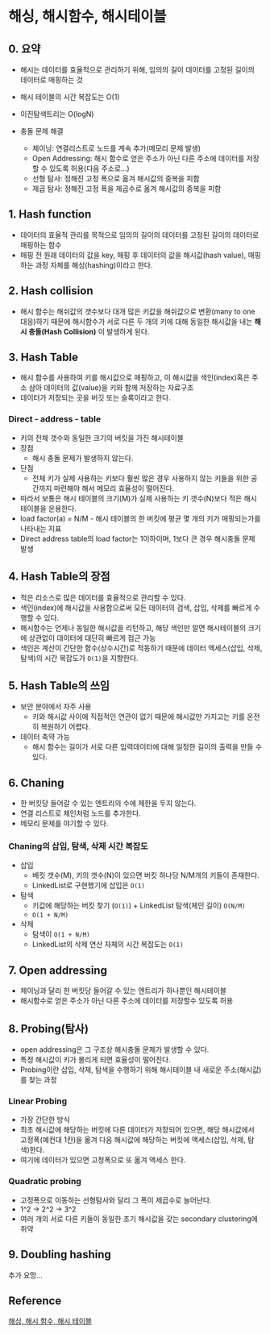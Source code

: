 # 해싱, 해시함수, 해시테이블

## 0. 요약

* 해시는 데이터를 효율적으로 관리하기 위해, 임의의 길이 데이터를 고정된 길이의 데이터로 매핑하는 것

* 해시 테이블의 시간 복잡도는 O(1)
* 이진탐색트리는 O(logN)
* 충돌 문제 해결
    * 체이닝: 연결리스트로 노드를 계속 추가(메모리 문제 발생)
    * Open Addressing: 해시 함수로 얻은 주소가 아닌 다른 주소에 데이터를 저장할 수 있도록 허용(다음 주소로...)
    * 선형 탐사: 정해진 고정 폭으로 옮겨 해시값의 중복을 피함
    * 제곱 탐사: 정해진 고정 폭을 제곱수로 옮겨 해시값의 중복을 피함

## 1. Hash function

* 데이터의 효율적 관리를 목적으로 임의의 길이의 데이터를 고정된 길이의 데이터로 매핑하는 함수
* 매핑 전 원래 데이터의 값을 key, 매핑 후 데이터의 값을 해시값(hash value), 매핑하는 과정 자체를 해싱(hashing)이라고 한다.

## 2. Hash collision

* 해시 함수는 해쉬값의 갯수보다 대개 많은 키값을 해쉬값으로 변환(many to one 대응)하기 때문에 해시함수가 서로 다른 두 개의 키에 대해 동일한 해시값을 내는 **해시 충돌(Hash Collision)**
  이 발생하게 된다.

## 3. Hash Table

* 해시 함수를 사용하여 키를 해시값으로 매핑하고, 이 해시값을 색인(index)혹은 주소 삼아 데이터의 값(value)을 키와 함께 저장하는 자료구조
* 데이터가 저장되는 곳을 버깃 또는 슬록이라고 한다.

### Direct - address - table

* 키의 전체 갯수와 동일한 크기의 버킷을 가진 해시테이블
* 장점
    * 해시 충돌 문제가 발생하지 않는다.
* 단점
    * 전체 키가 실제 사용하는 키보다 훨씬 많은 경우 사용하지 않는 키들을 위한 공간까지 마련해야 해서 메모리 효율성이 떨어진다.
* 따라서 보통은 해시 테이블의 크기(M)가 실제 사용하는 키 갯수(N)보다 적은 해시테이블을 운용한다.
* load factor(a) = N/M - 해시 테이블의 한 버킷에 평균 몇 개의 키가 매핑되는가를 나타내는 지표
* Direct address table의 load factor는 1이하이며, 1보다 큰 경우 해시충돌 문제 발생

## 4. Hash Table의 장점

* 적은 리소스로 많은 데이터를 효율적으로 관리할 수 있다.
* 색인(index)에 해시값을 사용함으로써 모든 데이터의 검색, 삽입, 삭제를 빠르게 수행할 수 있다.
* 해시함수는 언제나 동일한 해시값을 리턴하고, 해당 색인만 알면 해시테이블의 크기에 상관없이 데이터에 대단히 빠르게 접근 가능
* 색인은 계산이 간단한 함수(상수시간)로 적동하기 때문에 데이터 엑세스(삽입, 삭제, 탐색)의 시간 복잡도가 `O(1)`을 지향한다.

## 5. Hash Table의 쓰임

* 보안 분야에서 자주 사용
    * 키와 해시값 사이에 직접적인 연관이 없기 때문에 해시값만 가지고는 키를 온전히 복원하기 어렵다.
* 데이터 축약 가능
    * 해시 함수는 길이가 서로 다른 입력데이터에 대해 일정한 길이의 출력을 만들 수 있다.

## 6. Chaning

* 한 버킷당 들어갈 수 있는 엔트리의 수에 제한을 두지 않는다.
* 연결 리스트로 체인처럼 노드를 추가한다.
* 메모리 문제를 야기할 수 있다.

### Chaning의 삽입, 탐색, 삭제 시간 복잡도

* 삽입
    * 베킷 갯수(M), 키의 갯수(N)이 있으면 버킷 하나당 N/M개의 키들이 존재한다.
    * LinkedList로 구현했기에 삽입은 `O(1)`
* 탐색
    * 키값에 해당하는 버킷 찾기 (`O(1)`) + LinkedList 탐색(체인 길이) `O(N/M)`
    * `O(1 + N/M)`
* 삭제
    * 탐색이 `O(1 + N/M)`
    * LinkedList의 삭제 연산 자체의 시간 복잡도는 `O(1)`

## 7. Open addressing

* 체이닝과 달리 한 버킷당 들어갈 수 있는 엔트리가 하나뿐인 해시테이블
* 해시함수로 얻은 주소가 아닌 다른 주소에 데이터를 저장할수 있도록 허용

## 8. Probing(탐사)

* open addressing은 그 구조상 해시충돌 문제가 발생할 수 있다.
* 특정 해시값이 키가 몰리게 되면 효율성이 떨어진다.
* Probing이란 삽입, 삭제, 탐색을 수행하기 위해 해시테이블 내 새로운 주소(해시값)를 찾는 과정

### Linear Probing

* 가장 간단한 방식
* 최초 해시값에 해당하는 버킷에 다른 데이터가 저장되어 있으면, 해당 해시값에서 고정폭(예컨대 1칸)을 옮겨 다음 해시값에 해당하는 버킷에 액세스(삽입, 삭제, 탐색)한다.
* 여기에 데이터가 있으면 고정폭으로 또 옮겨 액세스 한다.

### Quadratic probing

* 고정폭으로 이동하는 선형탐사와 달리 그 폭이 제곱수로 늘어난다.
* 1^2 -> 2^2 -> 3^2
* 여러 개의 서로 다른 키들이 동일한 초기 해시값을 갖는 secondary clustering에 취약

## 9. Doubling hashing

추가 요망...

## Reference

[해싱, 해시 함수, 해시 테이블](https://ratsgo.github.io/data%20structure&algorithm/2017/10/25/hash/)